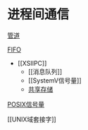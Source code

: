 # 进程间通信

[管道](Linux_Process_pipe().md)
  
[FIFO](Linux_special_file_FIFO.md)
  
- [[XSIIPC]]  
  - [[消息队列]]
  - [[SystemV信号量]]
  - [共享存储](Linux_shared_memory_segment.md)

[POSIX信号量](Linux_semaphore.md)

[[UNIX域套接字]]
